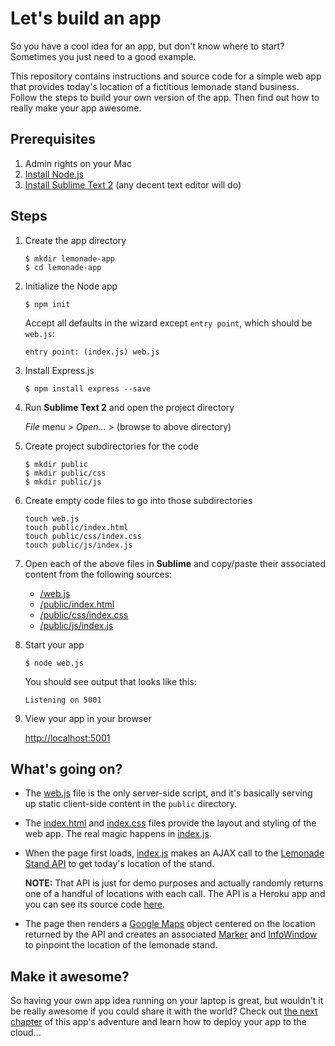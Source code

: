 # Let's build an app

So you have a cool idea for an app, but don't know where to start?  Sometimes you just need to a good example.  

This repository contains instructions and source code for a simple web app that provides today's location of a fictitious lemonade stand business.  Follow the steps to build your own version of the app.  Then find out how to really make your app awesome.

## Prerequisites

1. Admin rights on your Mac
2. [Install Node.js](http://nodejs.org/download/)
3. [Install Sublime Text 2](http://www.sublimetext.com/2) (any decent text editor will do)

## Steps

1. Create the app directory

    ```
    $ mkdir lemonade-app
    $ cd lemonade-app
    ```

2. Initialize the Node app

    ```
    $ npm init
    ```

    Accept all defaults in the wizard except `entry point`, which should be `web.js`:

    ```
    entry point: (index.js) web.js
    ```

3. Install Express.js

    ```
    $ npm install express --save
    ```

4. Run **Sublime Text 2** and open the project directory

    *File* menu > *Open...* > (browse to above directory)

5. Create project subdirectories for the code

    ```
    $ mkdir public
    $ mkdir public/css
    $ mkdir public/js
    ```

6. Create empty code files to go into those subdirectories

    ```
    touch web.js
    touch public/index.html
    touch public/css/index.css
    touch public/js/index.js
    ```

7. Open each of the above files in **Sublime** and copy/paste their associated content from the following sources:

    * [/web.js](/web.js)
    * [/public/index.html](/public/index.html)
    * [/public/css/index.css](/public/css/index.css)
    * [/public/js/index.js](/public/js/index.js)

8. Start your app

    ```
    $ node web.js
    ```
    
    You should see output that looks like this:
    
    ```
    Listening on 5001
    ```

9. View your app in your browser

    [http://localhost:5001](http://localhost:5001)
    
## What's going on?

* The [web.js](/web.js) file is the only server-side script, and it's basically serving up static client-side content in the `public` directory.
* The [index.html](/public/index.html) and [index.css](/public/css/index.css) files provide the layout and styling of the web app.  The real magic happens in [index.js](/public/js/index.js).
* When the page first loads, [index.js](/public/js/index.js) makes an AJAX call to the [Lemonade Stand API](http://api.lemonade.targetrad.com/location/today) to get today's location of the stand.

  **NOTE:** That API is just for demo purposes and actually randomly returns one of a handful of locations with each call.  The API is a Heroku app and you can see its source code [here](https://github.com/TargetRAD/lemonade-api).

* The page then renders a [Google Maps](https://developers.google.com/maps/) object centered on the location returned by the API and creates an associated [Marker](https://developers.google.com/maps/documentation/javascript/reference?csw=1#Marker) and [InfoWindow](https://developers.google.com/maps/documentation/javascript/reference?csw=1#InfoWindow) to pinpoint the location of the lemonade stand.

## Make it awesome?

So having your own app idea running on your laptop is great, but wouldn't it be really awesome if you could share it with the world?  Check out [the next chapter](https://github.com/TargetRAD/lemonade-app/tree/awesome) of this app's adventure and learn how to deploy your app to the cloud...
